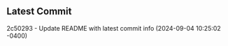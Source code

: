 
## Latest Commit
2c50293 - Update README with latest commit info (2024-09-04 10:25:02 -0400) <Yunxi-Zhou>
